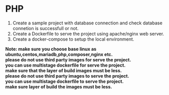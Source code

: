 # PHP

1) Create a sample project with database connection and check database connetion is successfull or not.
2) Create a Dockerfile to serve the project using apache/nginx web server.
3) Create a docker-compose to setup the local environment.

**Note: make sure you choose base linux as ubuntu,centos,mariadb,php,composer,nginx etc.**<br />
**please do not use third party images for serve the project.**<br />
**you can use multistage dockerfile for serve the project.**<br />
**make sure that the layer of build images must be less.**<br />
**please do not use third party images to serve the project.**<br />
**you can use multistage dockerfile to serve the project.**<br />
**make sure layer of build the images must be less.**<br />
